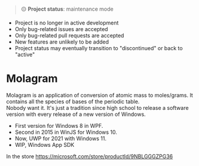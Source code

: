 > 🟡 **Project status**: maintenance mode
  - Project is no longer in active development
  - Only bug-related issues are accepted
  - Only bug-related pull requests are accepted
  - New features are unlikely to be added
  - Project status may eventually transition to "discontinued" or back to "active"

# Molagram

Molagram is an application of conversion of atomic mass to moles/grams. It contains all the species of bases of the periodic table.   
Nobody want it.  It's just a tradition since high school to release a software version with every release of a new version of Windows.

* First version for Windows 8 in WPF.
* Second in 2015 in WinJS for Windows 10.
* Now, UWP for 2021 with Windows 11. 
* WIP, Windows App SDK

In the store https://microsoft.com/store/productId/9NBLGGGZPG36
